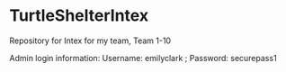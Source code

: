 # TurtleShelterIntex
Repository for Intex for my team, Team 1-10

Admin login information: Username: emilyclark ; Password: securepass1
